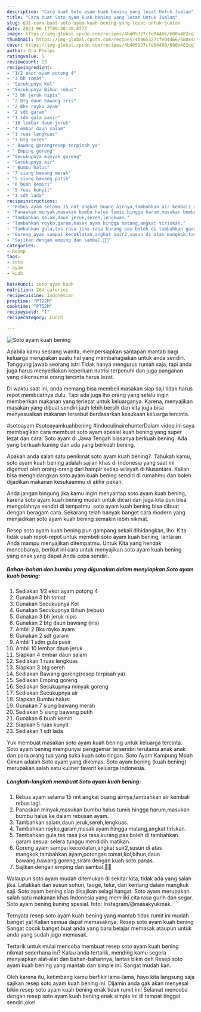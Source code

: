 ```yaml
---
description: "Cara buat Soto ayam kuah bening yang lezat Untuk Jualan"
title: "Cara buat Soto ayam kuah bening yang lezat Untuk Jualan"
slug: 631-cara-buat-soto-ayam-kuah-bening-yang-lezat-untuk-jualan
date: 2021-06-17T09:30:40.877Z
image: https://img-global.cpcdn.com/recipes/4b405327cfe04466/680x482cq70/soto-ayam-kuah-bening-foto-resep-utama.jpg
thumbnail: https://img-global.cpcdn.com/recipes/4b405327cfe04466/680x482cq70/soto-ayam-kuah-bening-foto-resep-utama.jpg
cover: https://img-global.cpcdn.com/recipes/4b405327cfe04466/680x482cq70/soto-ayam-kuah-bening-foto-resep-utama.jpg
author: Ora Phelps
ratingvalue: 5
reviewcount: 13
recipeingredient:
- "1/2 ekor ayam potong 4"
- "3 bh tomat"
- "Secukupnya Kol"
- "Secukupnya Bihun rebus"
- "3 bh jeruk nipis"
- "2 btg daun bawang iris"
- "2 Bks royko ayam"
- "2 sdt garam"
- "1 sdm gula pasir"
- "10 lembar daun jeruk"
- "4 embar daun salam"
- "1 ruas lengkuas"
- "3 btg sereh"
- " Bawang gorengresep terpisah ya"
- " Emping goreng"
- "Secukupnya minyak goreng"
- "Secukupnya air"
- " Bumbu halus"
- "7 siung bawang merah"
- "5 siung bawang putih"
- "6 buah kemiri"
- "5 ruas kunyit"
- "1 sdt lada"
recipeinstructions:
- "Rebus ayam selama 15 nnt angkat buang airnya,tambahkan air kembali rebus lagi."
- "Panaskan minyak,masukan bumbu halus tumis hingga harum,masukan bumbu halus ke dalam rebusan ayam."
- "Tambahkan salam,daun jeruk,sereh,lengkuas."
- "Tambahkan royko,garam,masak ayam hingga matang,angkat tiriskan."
- "Tambahkan gula,tes rasa jika rasa kurang pas boleh di tambahkan garam sesuai selera tunggu mendidih matikan."
- "Goreng ayam sampai kecoklatan,angkat suir2,susun di atas mangkok,tambahkan ayam,potongan tomat,kol,bihun,daun bawang,bawang goreng,siram dengan kuah soto panas."
- "Sajikan dengan emping dan sambal.🙏😊"
categories:
- Resep
tags:
- soto
- ayam
- kuah

katakunci: soto ayam kuah 
nutrition: 264 calories
recipecuisine: Indonesian
preptime: "PT22M"
cooktime: "PT52M"
recipeyield: "1"
recipecategory: Lunch

---
```



![Soto ayam kuah bening](https://img-global.cpcdn.com/recipes/4b405327cfe04466/680x482cq70/soto-ayam-kuah-bening-foto-resep-utama.jpg)

Apabila kamu seorang wanita, mempersiapkan santapan mantab bagi keluarga merupakan suatu hal yang membahagiakan untuk anda sendiri. Tanggung jawab seorang istri Tidak hanya mengurus rumah saja, tapi anda juga harus menyediakan keperluan nutrisi terpenuhi dan juga panganan yang dikonsumsi orang tercinta harus lezat.

Di waktu  saat ini, anda memang bisa membeli masakan siap saji tidak harus repot membuatnya dulu. Tapi ada juga lho orang yang selalu ingin memberikan makanan yang terlezat untuk keluarganya. Karena, menyajikan masakan yang dibuat sendiri jauh lebih bersih dan kita juga bisa menyesuaikan makanan tersebut berdasarkan kesukaan keluarga tercinta. 

#sotoayam #sotoayamkuahbening #indoculinairehunterDalam video ini saya membagikan cara membuat soto ayam spesial kuah bening yang super lezat dan cara. Soto ayam di Jawa Tengah biasanya berkuah bening. Ada yang berkuah kuning dan ada yang berkuah bening.

Apakah anda salah satu penikmat soto ayam kuah bening?. Tahukah kamu, soto ayam kuah bening adalah sajian khas di Indonesia yang saat ini digemari oleh orang-orang dari hampir setiap wilayah di Nusantara. Kalian bisa menghidangkan soto ayam kuah bening sendiri di rumahmu dan boleh dijadikan makanan kesukaanmu di akhir pekan.

Anda jangan bingung jika kamu ingin menyantap soto ayam kuah bening, karena soto ayam kuah bening mudah untuk dicari dan juga kita pun bisa mengolahnya sendiri di tempatmu. soto ayam kuah bening bisa dibuat dengan beragam cara. Sekarang telah banyak banget cara modern yang menjadikan soto ayam kuah bening semakin lebih nikmat.

Resep soto ayam kuah bening pun gampang sekali dihidangkan, lho. Kita tidak usah repot-repot untuk membeli soto ayam kuah bening, lantaran Anda mampu menyajikan ditempatmu. Untuk Kita yang hendak mencobanya, berikut ini cara untuk menyajikan soto ayam kuah bening yang enak yang dapat Anda coba sendiri.

<!--inarticleads1-->

##### Bahan-bahan dan bumbu yang digunakan dalam menyiapkan Soto ayam kuah bening:

1. Sediakan 1/2 ekor ayam potong 4
1. Gunakan 3 bh tomat
1. Gunakan Secukupnya Kol
1. Gunakan Secukupnya Bihun (rebus)
1. Gunakan 3 bh jeruk nipis
1. Gunakan 2 btg daun bawang (iris)
1. Ambil 2 Bks royko ayam
1. Gunakan 2 sdt garam
1. Ambil 1 sdm gula pasir
1. Ambil 10 lembar daun jeruk
1. Siapkan 4 embar daun salam
1. Sediakan 1 ruas lengkuas
1. Siapkan 3 btg sereh
1. Sediakan  Bawang goreng(resep terpisah ya)
1. Sediakan  Emping goreng
1. Sediakan Secukupnya minyak goreng
1. Sediakan Secukupnya air
1. Siapkan  Bumbu halus:
1. Gunakan 7 siung bawang merah
1. Sediakan 5 siung bawang putih
1. Gunakan 6 buah kemiri
1. Siapkan 5 ruas kunyit
1. Sediakan 1 sdt lada


Yuk membuat masakan soto ayam kuah bening untuk keluarga tercinta. Soto ayam bening mempunyai penggemar tersendiri terutama anak anak dan para orang tua yang suka kuah soto ringan. Soto Ayam Kampung Mbah Giman adalah Soto ayam yang dikemas. Soto ayam bening (kuah bening) merupakan salah satu kuliner favorit keluarga Indonesia. 

<!--inarticleads2-->

##### Langkah-langkah membuat Soto ayam kuah bening:

1. Rebus ayam selama 15 nnt angkat buang airnya,tambahkan air kembali rebus lagi.
1. Panaskan minyak,masukan bumbu halus tumis hingga harum,masukan bumbu halus ke dalam rebusan ayam.
1. Tambahkan salam,daun jeruk,sereh,lengkuas.
1. Tambahkan royko,garam,masak ayam hingga matang,angkat tiriskan.
1. Tambahkan gula,tes rasa jika rasa kurang pas boleh di tambahkan garam sesuai selera tunggu mendidih matikan.
1. Goreng ayam sampai kecoklatan,angkat suir2,susun di atas mangkok,tambahkan ayam,potongan tomat,kol,bihun,daun bawang,bawang goreng,siram dengan kuah soto panas.
1. Sajikan dengan emping dan sambal.🙏😊


Walaupun soto ayam mudah ditemukan di sekitar kita, tidak ada yang salah jika. Letakkan dan susun sohun, taoge, telur, dan kentang dalam mangkuk saji. Soto ayam bening siap disajikan selagi hangat. Soto ayam merupakan salah satu makanan khas Indonesia yang memiliki cita rasa gurih dan segar. Soto ayam bening kuning spesial. foto: Instagram/@masakyukmak. 

Ternyata resep soto ayam kuah bening yang mantab tidak rumit ini mudah banget ya! Kalian semua dapat memasaknya. Resep soto ayam kuah bening Sangat cocok banget buat anda yang baru belajar memasak ataupun untuk anda yang sudah jago memasak.

Tertarik untuk mulai mencoba membuat resep soto ayam kuah bening nikmat sederhana ini? Kalau anda tertarik, mending kamu segera menyiapkan alat-alat dan bahan-bahannya, lantas bikin deh Resep soto ayam kuah bening yang mantab dan simple ini. Sangat mudah kan. 

Oleh karena itu, ketimbang kamu berfikir lama-lama, hayo kita langsung saja sajikan resep soto ayam kuah bening ini. Dijamin anda gak akan menyesal bikin resep soto ayam kuah bening enak tidak rumit ini! Selamat mencoba dengan resep soto ayam kuah bening enak simple ini di tempat tinggal sendiri,oke!.

